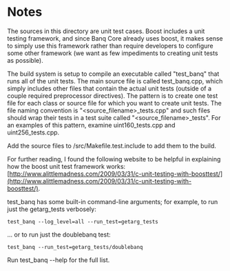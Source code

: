 # Notes
The sources in this directory are unit test cases.  Boost includes a
unit testing framework, and since Banq Core already uses boost, it makes
sense to simply use this framework rather than require developers to
configure some other framework (we want as few impediments to creating
unit tests as possible).

The build system is setup to compile an executable called "test_banq"
that runs all of the unit tests.  The main source file is called
test_banq.cpp, which simply includes other files that contain the
actual unit tests (outside of a couple required preprocessor
directives).  The pattern is to create one test file for each class or
source file for which you want to create unit tests.  The file naming
convention is "<source_filename>_tests.cpp" and such files should wrap
their tests in a test suite called "<source_filename>_tests".  For an
examples of this pattern, examine uint160_tests.cpp and
uint256_tests.cpp.

Add the source files to /src/Makefile.test.include to add them to the build.

For further reading, I found the following website to be helpful in
explaining how the boost unit test framework works:
[http://www.alittlemadness.com/2009/03/31/c-unit-testing-with-boosttest/](http://www.alittlemadness.com/2009/03/31/c-unit-testing-with-boosttest/).

test_banq has some built-in command-line arguments; for
example, to run just the getarg_tests verbosely:

    test_banq --log_level=all --run_test=getarg_tests

... or to run just the doublebanq test:

    test_banq --run_test=getarg_tests/doublebanq

Run  test_banq --help   for the full list.

